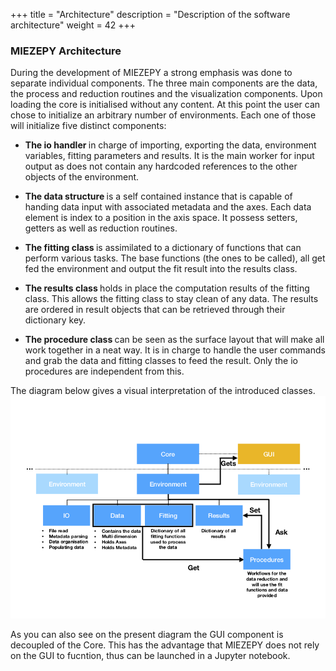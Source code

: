 +++
title = "Architecture"
description = "Description of the software architecture"
weight = 42
+++

### MIEZEPY Architecture

During the development of MIEZEPY a strong emphasis was done to separate individual components. The three main components are the data, the process and reduction routines and the visualization components. Upon loading the core is initialised without any content. At this point the user can chose to initialize an arbitrary number of environments. Each one of those will initialize five distinct components:

- <b> The io handler </b> in charge of importing, exporting the data, environment variables, fitting parameters and results. It is the main worker for input output as does not contain any hardcoded references to the other objects of the environment.

- <b> The data structure </b> is a self contained instance that is capable of handing data input with associated metadata and the axes. Each data element is index to a position in the axis space. It possess setters, getters as well as reduction routines. 

- <b> The fitting class </b> is assimilated to a dictionary of functions that can perform various tasks. The base functions (the ones to be called), all get fed the environment and output the fit result into the results class.

- <b> The results class </b> holds in place the computation results of the fitting class. This allows the fitting class to stay clean of any data. The results are ordered in result objects that can be retrieved through their dictionary key. 

- <b> The procedure class </b> can be seen as the surface layout that will make all work together in a neat way. It is in charge to handle the user commands and grab the data and fitting classes to feed the result. Only the io procedures are independent from this. 

The diagram below gives a visual interpretation of the introduced classes. 
![Example image](/img/architecture_diagram.png#center)

As you can also see on the present diagram the GUI component is decoupled of the Core. This has the advantage that MIEZEPY does not rely on the GUI to fucntion, thus can be launched in a Jupyter notebook. 
